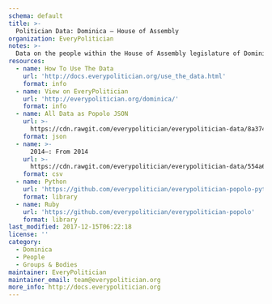 ```yaml
---
schema: default
title: >-
  Politician Data: Dominica — House of Assembly
organization: EveryPolitician
notes: >-
  Data on the people within the House of Assembly legislature of Dominica.
resources:
  - name: How To Use The Data
    url: 'http://docs.everypolitician.org/use_the_data.html'
    format: info
  - name: View on EveryPolitician
    url: 'http://everypolitician.org/dominica/'
    format: info
  - name: All Data as Popolo JSON
    url: >-
      https://cdn.rawgit.com/everypolitician/everypolitician-data/8a37416ba866b8d91e64049e340ef6fd4a9391bb/data/Dominica/House_of_Assembly/ep-popolo-v1.0.json
    format: json
  - name: >-
      2014–: From 2014
    url: >-
      https://cdn.rawgit.com/everypolitician/everypolitician-data/554a6cb306153130ac5558e4c015471d63e57cb7/data/Dominica/House_of_Assembly/term-2014.csv
    format: csv
  - name: Python
    url: 'https://github.com/everypolitician/everypolitician-popolo-python'
    format: library
  - name: Ruby
    url: 'https://github.com/everypolitician/everypolitician-popolo'
    format: library
last_modified: 2017-12-15T06:22:18
license: ''
category:
  - Dominica
  - People
  - Groups & Bodies
maintainer: EveryPolitician
maintainer_email: team@everypolitician.org
more_info: http://docs.everypolitician.org
---
```

